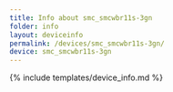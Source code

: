 ```yaml
---
title: Info about smc_smcwbr11s-3gn
folder: info
layout: deviceinfo
permalink: /devices/smc_smcwbr11s-3gn/
device: smc_smcwbr11s-3gn
---
```

{% include templates/device_info.md %}
